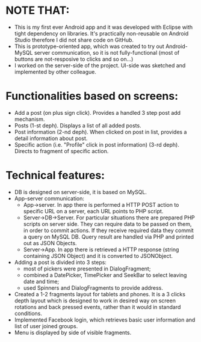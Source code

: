 NOTE THAT:
=========

* This is my first ever Android app and it was developed with Eclipse with tight dependency on libraries. It's practically non-reusable on Android Studio therefore I did not share code on GitHub.
* This is prototype-oriented app, which was created to try out Android-MySQL server communication, so it is not fully-functional (most of buttons are not-resposive to clicks and so on...)
* I worked on the server-side of the project. UI-side was sketched and implemented by other colleague.

Functionalities based on screens:
=========

* Add a post (on plus sign click). Provides a handled 3 step post add mechanism.
* Posts (1-st deph). Displays a list of all added posts.
* Post information (2-nd deph). When clicked on post in list, provides a detail information about post.
* Specific action (i.e. "Profile" click in post information) (3-rd deph). Directs to fragment of specific action.

Technical features:
=========

* DB is designed on server-side, it is based on MySQL.
* App-server communication:
     * App->server. In app there is performed a HTTP POST action to specific URL on a server, each URL points to PHP script.
     * Server->DB->Server. For particular situations there are prepared PHP scripts on server side. They can require data to be passed on them, in order to commit actions. If they receive required data they commit a query on MySQL DB. Query result are handled via PHP and printed out as JSON Objects.
     * Server->App.  In app there is retrieved a HTTP response (string containing JSON Object) and it is converted to JSONObject.
* Adding a post is divided into 3 steps:
     * most of pickers were presented in DialogFragment;
     * combined a DatePicker, TimePicker and SeekBar to select leaving date and time;
     * used Spinners and DialogFragments to provide address.
* Created a 1-2 fragments layout for tablets and phones. It is a 3 clicks depth layout which is designed to work in desired way on screen rotations and back pressed events, rather than it would in standard conditions.
* Implemented Facebook login, which retrieves basic user information and list of user joined groups.
* Menu is displayed by side of visible fragments.
